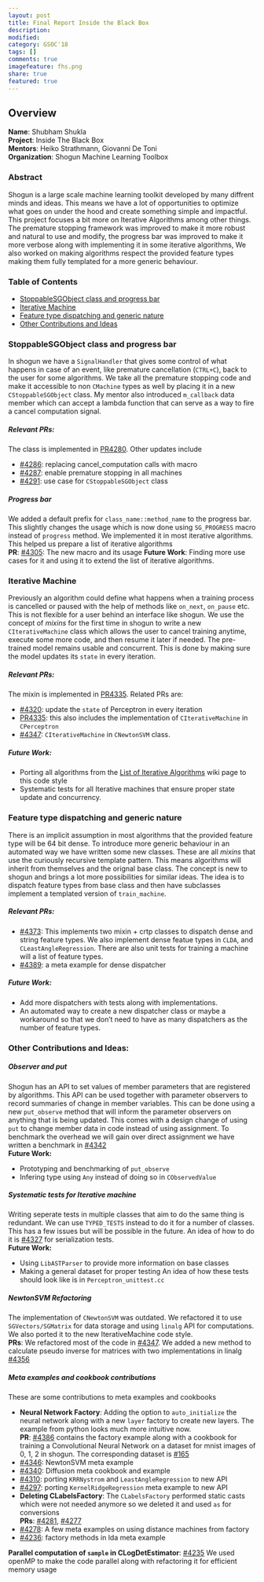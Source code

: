 ```yaml
---
layout: post
title: Final Report Inside the Black Box
description:
modified:
category: GSOC'18
tags: []
comments: true
imagefeature: fhs.png
share: true
featured: true
---
```


## Overview
**Name**: Shubham Shukla  
**Project**: Inside The Black Box  
**Mentors**: Heiko Strathmann, Giovanni De Toni  
**Organization**: Shogun Machine Learning Toolbox   
###  Abstract
Shogun is a large scale machine learning toolkit developed by many diffrent minds and ideas. This means we have a lot of opportunities to optimize what goes on under the hood and create something simple and impactful. This project focuses a bit more on Iterative Algorithms among other things. The premature stopping framework was improved to make it more robust and natural to use and modify, the progress bar was improved to make it more verbose along with implementing it in some iterative algorithms, We also worked on making algorithms respect the provided feature types making them fully templated for a more generic behaviour.

### Table of Contents
* [StoppableSGObject class and progress bar](#stoppablesgobject-class-and-progress-bar)
* [Iterative Machine](#iterative-machine)
* [Feature type dispatching and generic nature](#feature-type-dispatching-and-generic-nature)
* [Other Contributions and Ideas](#other-contributions-and-ideas)

### StoppableSGObject class and progress bar
In shogun we have a ```SignalHandler``` that gives some control of what happens in case of an event, like premature cancellation (```CTRL+C```), back to the user for some algorithms. We take all the premature stopping code and make it accessible to non ```CMachine``` types as well by placing it in a new ```CStoppableSGObject``` class. My mentor also introduced ```m_callback``` data member which can accept a lambda function that can serve as a way to fire a cancel computation signal.  
##### Relevant PRs:
The class is implemented in [PR4280](https://github.com/shogun-toolbox/shogun/pull/4280). Other updates include 
* [#4286](https://github.com/shogun-toolbox/shogun/pull/4286): replacing cancel_computation calls with macro
* [#4287](https://github.com/shogun-toolbox/shogun/pull/4287): enable premature stopping in all machines
* [#4291](https://github.com/shogun-toolbox/shogun/pull/4291): use case for ```CStoppableSGObject``` class

##### Progress bar
We added a default prefix for ```class_name::method_name``` to the progress bar. This slightly changes the usage which is now done using ```SG_PROGRESS``` macro instead of ```progress``` method. We implemented it in most iterative algorithms. This helped us prepare a list of iterative algorithms  
**PR**: [#4305](https://github.com/shogun-toolbox/shogun/pull/4305): The new macro and its usage
**Future Work**: Finding more use cases for it and using it to extend the list of iterative algorithms.

### Iterative Machine
Previously an algorithm could define what happens when a training process is cancelled or paused with the help of methods like ```on_next```, ```on_pause``` etc. This is not flexible for a user behind an interface like shogun. We use the concept of *mixins* for the first time in shogun to write a new ```CIterativeMachine``` class which allows the user to cancel training anytime, execute some more code, and then resume it later if needed. The pre-trained model remains usable and concurrent. This is done by making sure the model updates its ```state``` in every iteration.  
##### Relevant PRs:
The mixin is implemented in [PR4335](https://github.com/shogun-toolbox/shogun/pull/4335). Related PRs are:
- [#4320](https://github.com/shogun-toolbox/shogun/pull/4320): update the ```state``` of Perceptron in every iteration
- [PR4335](https://github.com/shogun-toolbox/shogun/pull/4335): this also includes the implementation of ```CIterativeMachine``` in ```CPerceptron```
- [#4347](https://github.com/shogun-toolbox/shogun/pull/4347): ```CIterativeMachine``` in ```CNewtonSVM``` class.  

##### Future Work:
- Porting all algorithms from the [List of Iterative Algorithms](https://github.com/shogun-toolbox/shogun/wiki/List-of-iterative-algorithms) wiki page to this code style
- Systematic tests for all Iterative machines that ensure proper state update and concurrency.

### Feature type dispatching and generic nature
There is an implicit assumption in most algorithms that the provided feature type will be 64 bit dense. To introduce more generic behaviour in an automated way we have written some new classes. These are all *mixins* that use the curiously recursive template pattern. This means algorithms will inherit from themselves and the orignal base class. The concept is new to shogun and brings a lot more possibilities for similar ideas. The idea is to dispatch feature types from base class and then have subclasses implement a templated version of ```train_machine```.  

##### Relevant PRs: 
- [#4373](https://github.com/shogun-toolbox/shogun/pull/4373): This implements two mixin + crtp classes to dispatch dense and string feature types. We also implement dense featue types in ```CLDA```, and ```CLeastAngleRegression```. There are also unit tests for training a machine will a list of feature types.
- [#4389](https://github.com/shogun-toolbox/shogun/pull/4389): a meta example for dense dispatcher  
##### Future Work:
- Add more dispatchers with tests along with implementations.
- An automated way to create a new dispatcher class or maybe a workaround so that we don’t need to have as many dispatchers as the number of feature types.

### Other Contributions and Ideas:
##### Observer and put
Shogun has an API to set values of member parameters that are registered by algorithms. This API can be used together with parameter observers to record summaries of change in member variables. This can be done using a new ```put_observe``` method that will inform the parameter observers on anything that is being updated. This comes with a design change of using ```put``` to change member data in code instead of using assignment. To benchmark the overhead we will gain over direct assignment we have written a benchmark in [#4342](https://github.com/shogun-toolbox/shogun/pull/4342)  
**Future Work:** 
- Prototyping and benchmarking of ```put_observe```
- Infering type using ```Any``` instead of doing so in ```CObservedValue```

##### Systematic tests for Iterative machine
Writing seperate tests in multiple classes that aim to do the same thing is redundant. We can use ```TYPED_TESTS``` instead to do it for a number of classes. This has a few issues but will be possible in the future. An idea of how to do it is [#4327](https://github.com/shogun-toolbox/shogun/pull/4327) for serialization tests.  
**Future Work:**
- Using ```LibASTParser``` to provide more information on base classes
- Making a general dataset for proper testing
An idea of how these tests should look like is in ```Perceptron_unittest.cc``` 

##### NewtonSVM Refactoring
The implementation of ```CNewtonSVM``` was outdated. We refactored it to use ```SGVectors/SGMatrix``` for data storage and using ```linalg``` API for computations. We also ported it to the new IterativeMachine code style.  
**PRs**: We refactored most of the code in [#4347](https://github.com/shogun-toolbox/shogun/pull/4347). We added a new method to calculate pseudo inverse for matrices with two implementations in linalg [#4356](https://github.com/shogun-toolbox/shogun/pull/4356)

##### Meta examples and cookbook contributions
These are some contributions to meta examples and cookbooks

- **Neural Network Factory**: Adding the option to ```auto_initialize``` the neural network along with a new ```layer``` factory to create new layers. The example from python looks much more intuitive now.  
**PR**: [#4386](https://github.com/shogun-toolbox/shogun/pull/4386) contains the factory example along with a cookbook for training a Convolutional Neural Network on a dataset for mnist images of 0, 1, 2 in shogun. The corresponding dataset is [#165](https://github.com/shogun-toolbox/shogun-data/pull/165)
- [#4346](https://github.com/shogun-toolbox/shogun/pull/4346): NewtonSVM meta example
- [#4340](https://github.com/shogun-toolbox/shogun/pull/4340): Diffusion meta cookbook and example
- [#4310](https://github.com/shogun-toolbox/shogun/pull/4310): porting ```KRRNystrom``` and ```LeastAngleRegression``` to new API
- [#4297](https://github.com/shogun-toolbox/shogun/pull/4297): porting ```KernelRidgeRegression``` meta example to new API
- **Deleting CLabelsFactory**: The ```CLabelsFactory``` performed static casts which were not needed anymore so we deleted it and used ```as``` for conversions  
**PRs**: [#4281](https://github.com/shogun-toolbox/shogun/pull/4281), [#4277](https://github.com/shogun-toolbox/shogun/pull/4277)
- [#4278](https://github.com/shogun-toolbox/shogun/pull/4278): A few meta examples on using distance machines from factory
- [#4236](https://github.com/shogun-toolbox/shogun/pull/4236): factory methods in lda meta example

**Parallel computation of ```sample``` in CLogDetEstimator**: [#4235](https://github.com/shogun-toolbox/shogun/pull/4235) We used openMP to make the code parallel along with refactoring it for efficient memory usage
